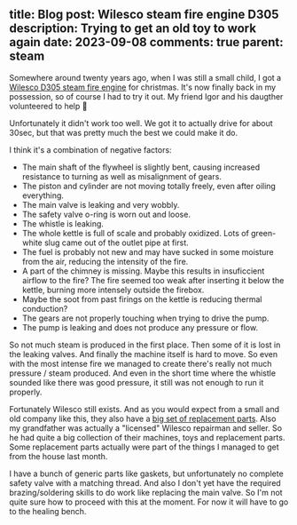 title: Blog
post: Wilesco steam fire engine D305
description: Trying to get an old toy to work again
date: 2023-09-08
comments: true
parent: steam
---

Somewhere around twenty years ago, when I was still a small child, I got a [Wilesco D305 steam fire engine](https://www.wilesco-shop.de/mobile-dampfmaschinen/dampf-feuerwehrauto-d305.html) for christmas.
It's now finally back in my possession, so of course I had to try it out.
My friend Igor and his daugther volunteered to help 🚂

<!--%
lightgallery([
    [ "img/wilesco_feuerwehr_1.jpg", "D305 in front of Toolbox Markdorf" ],
])
%-->

Unfortunately it didn't work too well.
We got it to actually drive for about 30sec, but that was pretty much the best we could make it do.

<!--%
lightgallery([
    [ "img/wilesco_feuerwehr_v_2.mp4", "video/mp4", "", "", "Machine startup and run without load." ],
    [ "img/wilesco_feuerwehr_v_4.mp4", "video/mp4", "", "", "Starting the machine." ],
    [ "img/wilesco_feuerwehr_v_5.mp4", "video/mp4", "", "", "Driving with 'remote control'." ],
])
%-->

I think it's a combination of negative factors:

* The main shaft of the flywheel is slightly bent, causing increased resistance to turning as well as misalignment of gears.
* The piston and cylinder are not moving totally freely, even after oiling everything.
* The main valve is leaking and very wobbly.
* The safety valve o-ring is worn out and loose.
* The whistle is leaking.
* The whole kettle is full of scale and probably oxidized.
Lots of green-white slug came out of the outlet pipe at first.
* The fuel is probably not new and may have sucked in some moisture from the air, reducing the intensity of the fire.
* A part of the chimney is missing.
Maybe this results in insuficcient airflow to the fire?
The fire seemed too weak after inserting it below the kettle, burning more intensely outside the firebox.
* Maybe the soot from past firings on the kettle is reducing thermal conduction?
* The gears are not properly touching when trying to drive the pump.
* The pump is leaking and does not produce any pressure or flow.

So not much steam is produced in the first place.
Then some of it is lost in the leaking valves.
And finally the machine itself is hard to move.
So even with the most intense fire we managed to create there's really not much pressure / steam produced.
And even in the short time where the whistle sounded like there was good pressure, it still was not enough to run it properly.

<!--%
lightgallery([
    [ "img/wilesco_feuerwehr_v_3.mp4", "video/mp4", "", "", "Machine moving for the first time." ],
    [ "img/wilesco_feuerwehr_v_1.mp4", "video/mp4", "", "", "Machine running, not driving any load." ],
])
%-->

Fortunately Wilesco still exists.
And as you would expect from a small and old company like this, they also have a [big set of replacement parts](https://www.wilesco-shop.de/search?search=d305).
Also my grandfather was actually a "licensed" Wilesco repairman and seller.
So he had quite a big collection of their machines, toys and replacement parts.
Some replacement parts actually were part of the things I managed to get from the house last month.

<!--%
lightgallery([
    [ "img/wilesco_feuerwehr_3.jpg", "Assortment of Wilesco spare parts" ],
    [ "img/wilesco_feuerwehr_2.jpg", "More Wilesco spare parts" ],
])
%-->

I have a bunch of generic parts like gaskets, but unfortunately no complete safety valve with a matching thread.
And also I don't yet have the required brazing/soldering skills to do work like replacing the main valve.
So I'm not quite sure how to proceed with this at the moment.
For now it will have to go to the healing bench.
